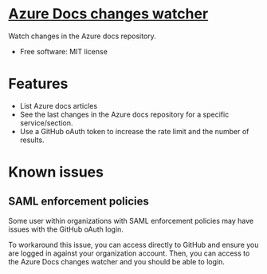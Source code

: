 # [Azure Docs changes watcher](https://azdocswatch.vupti.me)

Watch changes in the Azure docs repository.

* Free software: MIT license

# Features

* List Azure docs articles
* See the last changes in the Azure docs repository for a specific service/section.
* Use a GitHub oAuth token to increase the rate limit and the number of results.

# Known issues

## SAML enforcement policies

Some user within organizations with SAML enforcement policies may have issues with the GitHub oAuth login.

To workaround this issue, you can access directly to GitHub and ensure you are logged in against your organization account.
Then, you can access to the Azure Docs changes watcher and you should be able to login.
